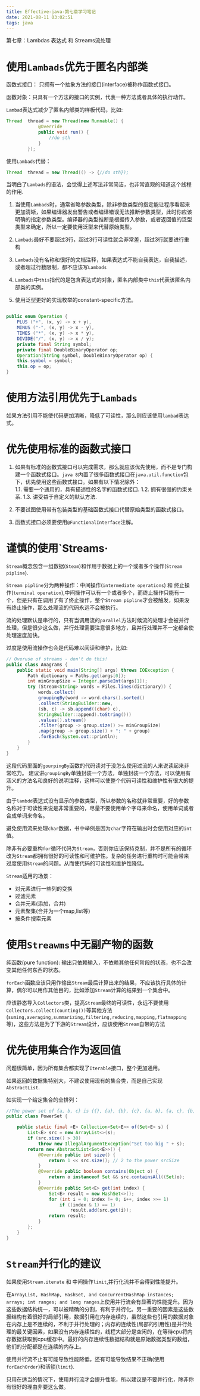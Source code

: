 ```yaml
---
title: Effective-java-第七章学习笔记
date: 2021-08-11 03:02:51
tags: java
---
```


第七章：Lambdas 表达式 和 Streams流处理

<!--more-->


# 使用`Lambads`优先于匿名内部类

函数式接口： 只拥有一个抽象方法的接口(interface)被称作函数式接口。

函数对象：只具有一个方法的接口的实例，代表一种方法或者具体的执行动作。


`Lambad`表达式减少了匿名内部类的样板代码，比如: 
```java
Thread  thread = new Thread(new Runnable() {
            @Override
            public void run() {
                //do sth
            }
        });
```
使用`Lambads`代替：
```java
Thread  thread = new Thread(() -> {//do sth});
```
当明白了`Lambads`的语法，会觉得上述写法非常简洁，也非常直观的知道这个线程的作用.

1. 当使用`Lambads`时，通常省略参数类型，除非参数类型的指定能让程序看起来更加清晰，如果编译器发出警告或者编译错误无法推断参数类型，此时你应该明确的指定参数类型。编译器的类型推断是根据传入参数，或者返回值的泛型类型来确定，所以一定要使用泛型来代替原始类型。

2. `Lambads`最好不要超过3行，超过3行可读性就会非常差，超过3行就要进行重构

3. `Lambads`没有名称和很好的文档注释，如果表达式不能自我表达，自我描述，或者超过行数限制，都不应该写`Lambads`

4. `Lambads`中`this`指代的是包含表达式的对象，匿名内部类中`this`代表该匿名内部类的实例。

6. 使用泛型更好的实现枚举的constant-specific方法。
```java

public enum Operation {
    PLUS ("+", (x, y) -> x + y),
    MINUS ("-", (x, y) -> x - y),
    TIMES ("*", (x, y) -> x * y),
    DIVIDE("/", (x, y) -> x / y);
    private final String symbol;
    private final DoubleBinaryOperator op;
    Operation(String symbol, DoubleBinaryOperator op) {
    this.symbol = symbol;
    this.op = op;
}
```


# 使用方法引用优先于`Lambads`

如果方法引用不能使代码更加清晰，降低了可读性，那么则应该使用`lambad`表达式。


# 优先使用标准的函数式接口


1. 如果有标准的函数式接口可以完成需求，那么就应该优先使用，而不是专门构建一个函数式接口。`java 8`内置了很多函数式接口在`java.util.function`包下，优先使用这些函数式接口。如果有以下情况除外：  
  1.1. 需要一个通用的，具有描述性的名字的函数式接口.
  1.2. 拥有很强的约束关系.
  1.3. 讲受益于自定义的默认方法.


2. 不要试图使用带有包装类型的基础函数式接口代替原始类型的函数式接口。

3. 函数式接口必须要使用`@FunctionalInterface`注解。



# 谨慎的使用`Streams·

`Stream`概念包含一组数据(`Steam`)和作用于数据上的一个或者多个操作(`Stream pipline`).

`Stream pipline`分为两种操作：中间操作(`intermediate operations`) 和 终止操作(`terminal operation`),中间操作可以有一个或者多个，而终止操作只能有一个，但是只有在调用了有了终止操作，整个`Stream pipline`才会被触发，如果没有终止操作，那么处理流的代码永远不会被执行。

流的处理默认是串行的，只有当调用流的`parallel`方法时候流的处理才会被并行处理，但是很少这么做，并行处理需要注意很多地方，且并行处理并不一定都会使处理速度加快。

过度是使用流操作也会是代码难以阅读和维护，比如: 
```java
// Overuse of streams - don't do this!
public class Anagrams {
    public static void main(String[] args) throws IOException {
        Path dictionary = Paths.get(args[0]);
        int minGroupSize = Integer.parseInt(args[1]);
        try (Stream<String> words = Files.lines(dictionary)) {
            words.collect(
            groupingBy(word -> word.chars().sorted()
            .collect(StringBuilder::new,
            (sb, c) -> sb.append((char) c),
            StringBuilder::append).toString()))
            .values().stream()
            .filter(group -> group.size() >= minGroupSize)
            .map(group -> group.size() + ": " + group)
            .forEach(System.out::println);
        }
    }
}
```
这段代码里面的`gourpingBy`函数的代码读对于没怎么使用过流的人来说读起来非常吃力。
建议讲`groupingBy`单独封装一个方法，单独封装一个方法，可以使用有涵义的方法名和良好的说明注释，这样可以使整个代码可读性和维护性有很大的提升。


由于`lambdd`表达式没有显示的参数类型，所以参数的名称就非常重要，好的参数名称对于可读性来说是非常重要的，尽量不要使用单个字母来命名，使用单词或者合成单词来命名。  


避免使用流来处理`char`数据，书中举例是因为`char`字符在输出时会使用对应的`int`值。


除非有必要重构`for`循环代码为`Stream`，否则你应该保持克制，并不是所有的循环改为`Stream`都拥有很好的可读性和可维护性。复杂的任务进行重构时可能会带来过度使用`Stream`的问题。从而使代码的可读性和维护性降低。


`Stream`适用的场景：
- 对元素进行一些列的变换
- 过滤元素
- 合并元素(添加，合并)
- 元素聚集(合并为一个map,list等)
- 按条件搜索元素



# 使用`Streawms`中无副产物的函数

纯函数(pure function): 输出只依赖输入，不依赖其他任何阶段的状态，也不会改变其他任何东西的状态。

`forEach`函数应该只用作输出`Stream`最后计算出来的结果，不应该执行具体的计算，偶尔可以用作其他目的，比如添加`Stream`计算的结果到一个集合中。

应该静态导入`Collectors`类，提高`Stream`最终的可读性，永远不要使用`Collectors.collect(counting())`等其他方法(`suming,averaging,summarizing,filtering,reducing,mapping,flatmapping`等)，这些方法是为了下游的`Stream`设计，应该使用`Stream`自带的方法


# 优先使用集合作为返回值

问题很简单，因为所有集合都实现了`Iterable`接口，整个更加通用。

如果返回的数据集特别大，不建议使用现有的集合类，而是自己实现`AbstractList`.

如实现一个给定集合的全排列： 
```java
//The power set of {a, b, c} is {{}, {a}, {b}, {c}, {a, b}, {a, c}, {b, c}, {a, b, c}}.
public class PowerSet {

    public static final <E> Collection<Set<E>> of(Set<E> s) {
        List<E> src = new ArrayList<>(s);
        if (src.size() > 30)
            throw new IllegalArgumentException("Set too big " + s);
        return new AbstractList<Set<E>>() {
            @Override public int size() {
                return 1 << src.size(); // 2 to the power srcSize
            }
            @Override public boolean contains(Object o) {
                return o instanceof Set && src.containsAll((Set)o);
            }
            @Override public Set<E> get(int index) {
                Set<E> result = new HashSet<>();
                for (int i = 0; index != 0; i++, index >>= 1)
                    if ((index & 1) == 1)
                        result.add(src.get(i));
                return result;
            }
        };
    }
}
```


# `Stream`并行化的建议

如果使用`Stream.iterate` 和 中间操作`limit`,并行化流并不会得到性能提升。

在`ArrayList, HashMap, HashSet, and ConcurrentHashMap instances; arrays; int ranges; and long ranges`上使用并行流会有显著的性能提升。因为这些数据结构统一，可以被精确的分割，有利于并行化。另一重要的因素是这些数据结构有着很好的局部引用，数据引用在内存连续的，虽然这些也引用的数据对象在内存上是不连续的，不利于并行处理的；内存的连续性(局部的引用性)是并行处理的最关键因素，如果没有内存连续性的，线程大部分是空闲的，在等待cpu将内存数据获取到cpu缓存中。最好的内存连续性数据结构就是原始数据类型的数组，他们的分配都是在连续的内存上。

使用并行流不止有可能导致性能降低，还有可能导致结果不正确(使用`forEachOrder`)和活锁(`limit`).

只用在适当的情况下，使用并行流才会提升性能，所以建议是不要并行化，除非你有很好的理由非要这么做。